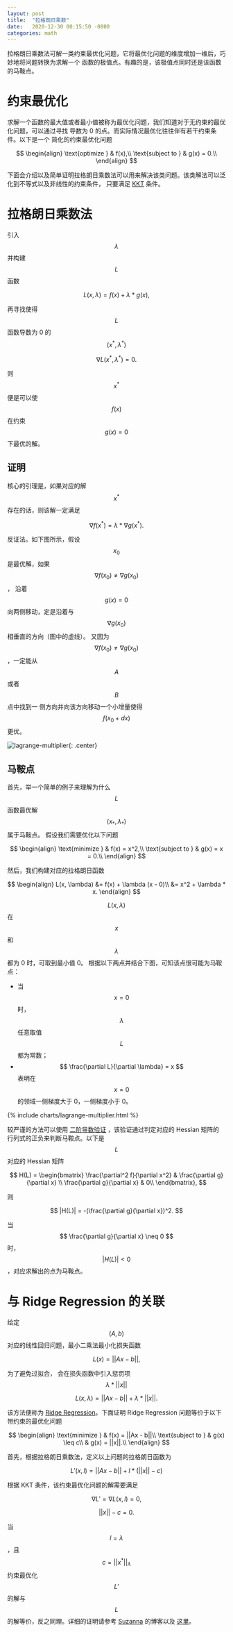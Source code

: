 ```yaml
---
layout: post
title:  "拉格朗日乘数"
date:   2020-12-30 00:15:50 -0800
categories: math
---
```

拉格朗日乘数法可解一类约束最优化问题，它将最优化问题的维度增加一维后，巧妙地将问题转换为求解一个
函数的极值点。有趣的是，该极值点同时还是该函数的马鞍点。

# 约束最优化

求解一个函数的最大值或者最小值被称为最优化问题，我们知道对于无约束的最优化问题，可以通过寻找
导数为 0 的点。而实际情况最优化往往伴有若干约束条件。以下是一个
简化的约束最优化问题

$$
\begin{align}
  \text{optimize } & f(x),\\
\text{subject to } & g(x) = 0.\\
\end{align}
$$

下面会介绍以及简单证明拉格朗日乘数法可以用来解决该类问题。该类解法可以泛化到不等式以及非线性的约束条件，
只要满足 [KKT][kkt-wiki] 条件。

# 拉格朗日乘数法

引入 $$ \lambda $$ 并构建 $$ L $$ 函数

$$
L(x, \lambda) = f(x) + \lambda * g(x),
$$

再寻找使得 $$ L $$ 函数导数为 0 的 $$ (x^*, \lambda^*) $$

$$
\nabla L(x^*, \lambda^*) = 0.
$$

则 $$ x^* $$ 便是可以使 $$ f(x) $$ 在约束 $$ g(x)= 0 $$ 下最优的解。

## 证明

核心的引理是，如果对应的解 $$ x^* $$ 存在的话，则该解一定满足

$$
\nabla f(x^*) = \lambda * \nabla g(x^*).
$$

反证法。如下图所示，假设 $$ x_0 $$ 是最优解，如果 $$ \nabla f(x_0) \neq \nabla g(x_0) $$，
沿着 $$ g(x)=0 $$ 向两侧移动，定是沿着与 $$ \nabla g(x_0) $$ 相垂直的方向（图中的虚线）。
又因为 $$ \nabla f(x_0) \neq \nabla g(x_0) $$，一定能从 $$ A $$ 或者 $$ B $$ 点中找到一
侧方向并向该方向移动一个小增量使得 $$ f (x_0 + dx) $$ 更优。

![lagrange-multiplier](/assets/images/lagrange-multiplier.png){: .center}

## 马鞍点

首先，举一个简单的例子来理解为什么 $$ L $$ 函数最优解 $$ (x_*, \lambda_*) $$ 属于马鞍点。
假设我们需要优化以下问题

$$
\begin{align}
  \text{minimize } & f(x) = x^2,\\
\text{subject to } & g(x) = x = 0.\\
\end{align}
$$

然后，我们构建对应的拉格朗日函数

$$
\begin{align}
L(x, \lambda) &= f(x) + \lambda (x - 0)\\
              &= x^2 + \lambda * x.
\end{align}
$$

$$ L(x, \lambda) $$ 在 $$ x $$ 和 $$ \lambda $$ 都为 0 时，可取到最小值 0。
根据以下两点并结合下图，可知该点很可能为马鞍点：

* 当 $$ x = 0 $$ 时，$$ \lambda $$ 任意取值 $$ L $$ 都为常数；
* $$ \frac{\partial L}{\partial \lambda} = x $$ 表明在 $$ x = 0 $$ 的领域一侧梯度大于 0，一侧梯度小于 0。

<!-- TODO: centralize below plot.  -->
{% include charts/lagrange-multiplier.html %}

较严谨的方法可以使用 [二阶导数验证][saddle-test-wiki] ，该验证通过判定对应的 Hessian 矩阵的
行列式的正负来判断马鞍点。以下是 $$ L $$ 对应的 Hessian 矩阵

$$
H(L) =
\begin{bmatrix}
\frac{\partial^2 f}{\partial x^2} & \frac{\partial g}{\partial x} \\
\frac{\partial g}{\partial x} & 0\\
\end{bmatrix},
$$

则

$$
|H(L)| = -(\frac{\partial g}{\partial x})^2.
$$

当 $$ \frac{\partial g}{\partial x} \neq 0 $$ 时，
$$ |H(L)| < 0 $$，对应求解出的点为马鞍点。

# 与 Ridge Regression 的关联

给定 $$ (A, b) $$ 对应的线性回归问题，最小二乘法最小化损失函数

$$ L(x) = ||Ax - b||, $$

为了避免过拟合，
会在损失函数中引入惩罚项 $$ \lambda * ||x|| $$

$$ L(x, \lambda) = ||Ax - b|| + \lambda * ||x||. $$

该方法便称为 [Ridge Regression][ridge-wiki]。下面证明 Ridge Regression 问题等价于以下
带约束的最优化问题

$$
\begin{align}
  \text{minimize } & f(x) = ||Ax - b||\\
\text{subject to } & g(x) \leq c\\
                   & g(x) = ||x||.\\
\end{align}
$$

首先，根据拉格朗日乘数法，定义以上问题的拉格朗日函数为

$$
L'(x, l) = ||Ax - b|| + l * (||x|| - c)
$$

根据 KKT 条件，该约束最优化问题的解需要满足

$$ \nabla L' = \nabla L(x, l) = 0, $$

$$ ||x|| - c = 0. $$

当 $$ l=\lambda $$，且 $$ c = ||x^*||_\lambda $$ 约束最优化 $$ L' $$ 的解与 $$ L $$
的解等价，反之同理。详细的证明请参考 [Suzanna][suzyahyah-blog] 的博客以及 [这里][stack-overflow]。

[kkt-wiki]: https://en.wikipedia.org/wiki/Karush%E2%80%93Kuhn%E2%80%93Tucker_conditions
[saddle-test-wiki]: https://en.wikipedia.org/wiki/Second_partial_derivative_test
[suzyahyah-blog]: https://suzyahyah.github.io/math/optimization/2018/07/20/Constrained-unconstrained-form-Ridge.html
[stack-overflow]: https://math.stackexchange.com/questions/335306/why-are-additional-constraint-and-penalty-term-equivalent-in-ridge-regression
[ridge-wiki]: https://en.wikipedia.org/wiki/Tikhonov_regularization
